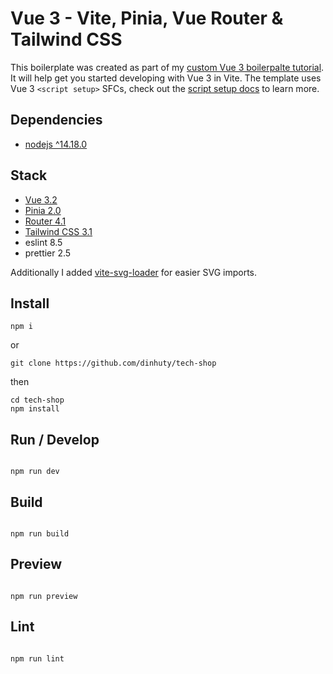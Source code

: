 # Vue 3  - Vite, Pinia, Vue Router & Tailwind CSS

This boilerplate was created as part of my [custom Vue 3 boilerpalte tutorial](https://medium.com/@richardevcom/custom-vue3-boilerplate-9635806acde3). It will help get you started developing with Vue 3 in Vite. The template uses Vue 3 `<script setup>` SFCs, check out the [script setup docs](https://v3.vuejs.org/api/sfc-script-setup.html#sfc-script-setup) to learn more.


## Dependencies 
- [nodejs ^14.18.0](https://nodejs.org/)

## Stack

- [Vue 3.2](https://vuejs.org/)
- [Pinia 2.0](https://pinia.vuejs.org/)
- [Router 4.1](https://router.vuejs.org/)
- [Tailwind CSS 3.1](https://tailwindcss.com/)
- eslint 8.5
- prettier 2.5

Additionally I added [vite-svg-loader](https://github.com/jpkleemans/vite-svg-loader) for easier SVG imports.

## Install

```
npm i
```

or

```
git clone https://github.com/dinhuty/tech-shop
```

then

```
cd tech-shop
npm install
```

## Run / Develop

```

npm run dev

```

## Build

```

npm run build

```

## Preview

```

npm run preview

```

## Lint

```

npm run lint

```
